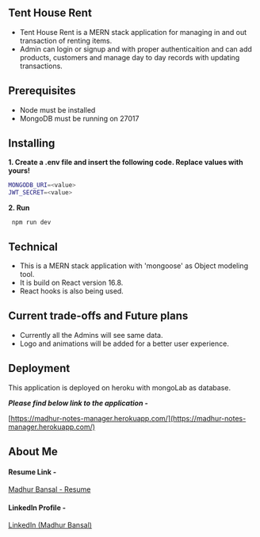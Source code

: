 ## Tent House Rent

- Tent House Rent is a MERN stack application for managing in and out transaction of renting items.
- Admin can login or signup and with proper authenticaition and can add products, customers and manage day to day records with updating transactions.

## Prerequisites 

- Node must be installed
- MongoDB must be running on 27017

## Installing

**1. Create a .env file and insert the following code. Replace values with yours!**

```bash
MONGODB_URI=<value>
JWT_SECRET=<value>
```
**2. Run**

` npm run dev`

## Technical 

- This is a MERN stack application with 'mongoose' as Object modeling tool.
- It is build on React version 16.8.
- React hooks is also being used.

## Current trade-offs and Future plans

- Currently all the Admins will see same data.
- Logo and animations will be added for a better user experience.

## Deployment

This application is deployed on heroku with mongoLab as database.

***Please find below link to the application -***

[https://madhur-notes-manager.herokuapp.com/](https://madhur-notes-manager.herokuapp.com/)

## About Me

#### Resume Link -
[Madhur Bansal - Resume](https://drive.google.com/file/d/1htbnwF4rNxJd6kMhkHh2xzUcuSC1NS7e/view?usp=sharing)

#### LinkedIn Profile -
[LinkedIn (Madhur Bansal)](https://www.linkedin.com/in/madhur-bansal-b4b694117/)
